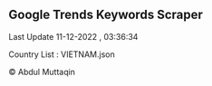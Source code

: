 

## Google Trends Keywords Scraper 
 
Last Update 11-12-2022 , 03:36:34

Country List :
VIETNAM.json



© Abdul Muttaqin 
